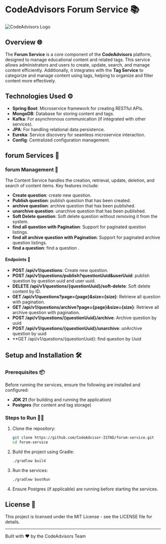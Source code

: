 # CodeAdvisors Forum Service 📚

![CodeAdvisors Logo](http://167.172.78.79:8090/api/v1/files/preview?fileName=b5d01918-2824-48d7-83e0-fb557ce6bd73_2024-12-21T18-28-24.856529397.jpg)

## Overview 🌐
The **Forum Service** is a core component of the **CodeAdvisors** platform, designed to manage educational content and related tags. This service allows administrators and users to create, update, search, and manage content efficiently. Additionally, it integrates with the **Tag Service** to categorize and manage content using tags, helping to organize and filter content more effectively.

## Technologies Used ⚙️
- **Spring Boot**: Microservice framework for creating RESTful APIs.
- **MongoDB**: Database for storing content and tags.
- **Kafka**: For asynchronous communication (if integrated with other services).
- **JPA**: For handling relational data persistence.
- **Eureka**: Service discovery for seamless microservice interaction.
- **Config**: Centralized configuration management.

## forum Services 📝

### forum Management 📄
The Content Service handles the creation, retrieval, update, deletion, and search of content items. Key features include:

- **Create question**: create new question.
- **Publish question**: publish question that has been created.
- **archive question**: archive question that has been published.
- **unarchive question**: unarchive question that has been published.
- **Soft Delete question**: Soft delete question without removing it from the system.
- **find all question with Pagination**: Support for paginated question listings.
- **find all archive question with Pagination**: Support for paginated archive question listings.
- **find a question**: find a question .


#### Endpoints 🚀

- **POST /api/v1/questions**: Create new question.
- **POST /api/v1/questions/publish?questionUuid&userUuid**: publish question by question uuid and user uuid.
- **DELETE /api/v1/questions/{questionUuid}/soft-delete**: Soft delete content by ID.
- **GET /api/v1/questions?page={page}&size={size}**: Retrieve all question with pagination.
- **GET /api/v1/questions/archive?page={page}&size={size}**: Retrieve all archive question with pagination.
- **POST /api/v1/questions/{questionUuid}/archive**: Archive question by uuid
- **POST /api/v1/questions/{questionUuid}/unarchive**: unArchive question by uuid
- **GET /api/v1/questions/{questionUuid}: find question by Uuid


## Setup and Installation 🛠

### Prerequisites 📦
Before running the services, ensure the following are installed and configured:
- **JDK 21** (for building and running the application)
- **Postgres** (for content and tag storage)

### Steps to Run 🚶‍♂️

1. Clone the repository:
   ```bash
   git clone https://github.com/CodeAdvisor-ISTAD/forum-service.git
   cd forum-service
   ```

2. Build the project using Gradle:
   ```bash
   ./gradlew build
   ```

3. Run the services:
   ```bash
   ./gradlew bootRun
   ```

4. Ensure Postgres (if applicable) are running before starting the services.

## License 📜
This project is licensed under the MIT License - see the LICENSE file for details.

---
Built with ❤️ by the CodeAdvisors Team